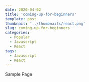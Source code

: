 ```yaml
---
date: 2020-04-02
title: 'coming-up-for-beginners'
template: post
thumbnail: '../thumbnails/react.png'
slug: coming-up-for-beginners
categories:
  - Popular
  - Javascript
  - React
tags:
  - Javascript
  - React
---
```


Sample Page